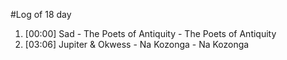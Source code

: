#Log of 18 day

1. [00:00] Sad - The Poets of Antiquity - The Poets of Antiquity
1. [03:06] Jupiter & Okwess - Na Kozonga - Na Kozonga
